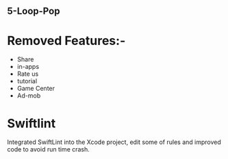 ## 5-Loop-Pop

# Removed Features:-
- Share
- in-apps
- Rate us
- tutorial
- Game Center
- Ad-mob

# Swiftlint 
Integrated SwiftLint into the Xcode project, edit some of rules and improved code to avoid run time crash.

